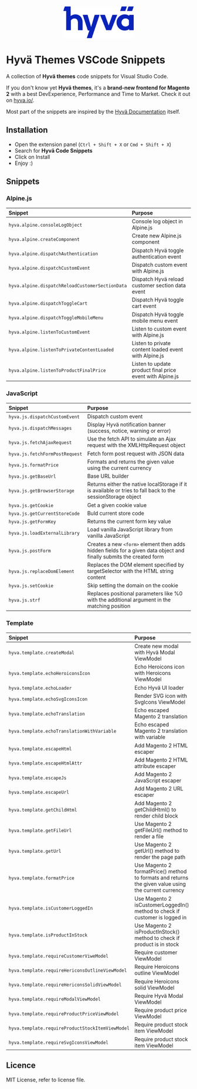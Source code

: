 <p align="center">
    <a href="https://hyva.io/" target="_blank">
        <img src="./images/hyva-themes.svg" alt="Hyvä themes" width="192" height=86" />
    </a>
</p>

# Hyvä Themes VSCode Snippets

A collection of **Hyvä themes** code snippets for Visual Studio Code.

If you don't know yet **Hyvä themes**, it's a **brand-new frontend for Magento 2** with a best DevExperience, Performance and Time to Market. Check it out on [hyva.io/](https://hyva.io/).

Most part of the snippets are inspired by the [Hyvä Documentation](https://docs.hyva.io/) itself.

## Installation

- Open the extension panel (`Ctrl + Shift + X` or `Cmd + Shift + X`)
- Search for **Hyvä Code Snippets**
- Click on Install
- Enjoy :)

## Snippets

### Alpine.js

| Snippet  | Purpose                                                                                            |
| :------- | :------------------------------------------------------------------------------------------------- |
| `hyva.alpine.consoleLogObject` | Console log object in Alpine.js                                              |
| `hyva.alpine.createComponent` | Create new Alpine.js component                                                |
| `hyva.alpine.dispatchAuthentication` | Dispatch Hyvä toggle authentication event                              |
| `hyva.alpine.dispatchCustomEvent` | Dispatch custom event with Alpine.js                                      |
| `hyva.alpine.dispatchReloadCustomerSectionData` | Dispatch Hyvä reload customer section data event            |
| `hyva.alpine.dispatchToggleCart` | Dispatch Hyvä toggle cart event                                            |
| `hyva.alpine.dispatchToggleMobileMenu` | Dispatch Hyvä toggle mobile menu event                               |
| `hyva.alpine.listenToCustomEvent` | Listen to custom event with Alpine.js                                     |
| `hyva.alpine.listenToPrivateContentLoaded` | Listen to private content loaded event with Alpine.js            |
| `hyva.alpine.listenToProductFinalPrice` | Listen to update product final price event with Alpine.js           |

### JavaScript

| Snippet  | Purpose                                                                                            |
| :------- | :------------------------------------------------------------------------------------------------- |
| `hyva.js.dispatchCustomEvent` | Dispatch custom event                                                         |
| `hyva.js.dispatchMessages` | Display Hyvä notification banner (success, notice, warning or error)             |
| `hyva.js.fetchAjaxRequest` | Use the fetch API to simulate an Ajax request with the XMLHttpRequest object     |
| `hyva.js.fetchFormPostRequest` | Fetch form post request with JSON data                                       |
| `hyva.js.formatPrice` | Formats and returns the given value using the current currency                        |
| `hyva.js.getBaseUrl` | Base URL builder                                                                       |
| `hyva.js.getBrowserStorage` | Returns either the native localStorage if it is available or tries to fall back to the sessionStorage object |
| `hyva.js.getCookie` | Get a given cookie value                                                                |
| `hyva.js.getCurrentStoreCode` | Buld current store code                                                       |
| `hyva.js.getFormKey` | Returns the current form key value                                                     |
| `hyva.js.loadExternalLibrary` | Load vanilla JavaScript library from vanilla JavaScript                       |
| `hyva.js.postForm` | Creates a new ```<form>``` element then adds hidden fields for a given data object and finally submits the created form |
| `hyva.js.replaceDomElement` | Replaces the DOM element specified by targetSelector with the HTML string content |
| `hyva.js.setCookie` | Skip setting the domain on the cookie                                                   |
| `hyva.js.strf` | Replaces positional parameters like %0 with the additional argument in the matching position |

### Template

| Snippet  | Purpose                                                                                            |
| :------- | :------------------------------------------------------------------------------------------------- |
| `hyva.template.createModal` | Create new modal with Hyvä Modal ViewModel                                      |
| `hyva.template.echoHeroiconsIcon` | Echo Heroicons icon with Heroicons ViewModel                              |
| `hyva.template.echoLoader` | Echo Hyvä UI loader                                                              |
| `hyva.template.echoSvgIconsIcon` | Render SVG icon with SvgIcons ViewModel                                    |
| `hyva.template.echoTranslation` | Echo escaped Magento 2 translation                                          |
| `hyva.template.echoTranslationWithVariable` | Echo escaped Magento 2 translation with variable                |
| `hyva.template.escapeHtml` | Add Magento 2 HTML escaper                                                       |
| `hyva.template.escapeHtmlAttr` | Add Magento 2 HTML attribute escaper                                         |
| `hyva.template.escapeJs` | Add Magento 2 JavaScript escaper                                                   |
| `hyva.template.escapeUrl` | Add Magento 2 URL escaper                                                         |
| `hyva.template.getChildHtml` | Add Magento 2 getChildHtml() to render child block                             |
| `hyva.template.getFileUrl` | Use Magento 2 getFileUrl() method to render a file                               |
| `hyva.template.getUrl` | Use Magento 2 getUrl() method to render the page path                                |
| `hyva.template.formatPrice` | Use Magento 2 formatPrice() method to formats and returns the given value using the current currency |
| `hyva.template.isCustomerLoggedIn` | Use Magento 2 isCustomerLoggedIn() method to check if customer is logged in |
| `hyva.template.isProductInStock` | Use Magento 2 isProductInStock() method to check if product is in stock    |
| `hyva.template.requireCustomerViweModel` | Require customer ViewModel                                         |
| `hyva.template.requireHericonsOutlineViewModel` | Require Heroicons outline ViewModel                         |
| `hyva.template.requireHericonsSolidViewModel` | Require Heroicons solid ViewModel                             |
| `hyva.template.requireModalViewModel` | Require Hyvä Modal ViewModel                                          |
| `hyva.template.requireProductPriceViewModel` | Require product price ViewModel                                |
| `hyva.template.requireProductStockItemViewModel` | Require product stock item ViewModel                       |
| `hyva.template.requireSvgIconsViewModel` | Require product stock item ViewModel                               |

## Licence

MIT License, refer to license file.
